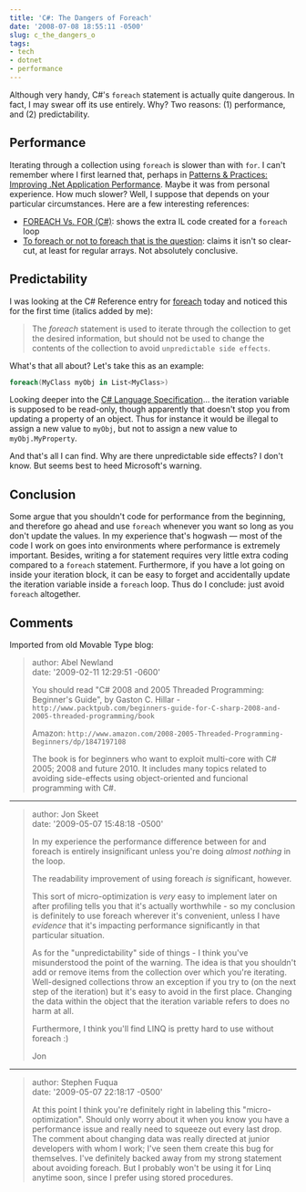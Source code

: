 ```yaml
---
title: 'C#: The Dangers of Foreach'
date: '2008-07-08 18:55:11 -0500'
slug: c_the_dangers_o
tags:
- tech
- dotnet
- performance
---
```


Although very handy, C#'s `foreach` statement is actually quite dangerous. In
fact, I may swear off its use entirely. Why? Two reasons: (1) performance, and
(2) predictability.

<!-- truncate -->

## Performance

Iterating through a collection using `foreach` is slower than with `for`. I
can't remember where I first learned that, perhaps in [Patterns &amp;
Practices: Improving .Net Application Performance](https://msdn.microsoft.com/en-us/library/ms998547.aspx). Maybe it was from
personal experience. How much slower? Well, I suppose that depends on your
particular circumstances. Here are a few interesting references:

* [FOREACH Vs. FOR (C#)](https://www.codeproject.com/KB/cs/foreach.aspx): shows the extra IL code created for a `foreach` loop
* [To foreach or not to foreach that is the question](https://learn.microsoft.com/en-us/archive/blogs/kevin_ransom/to-foreach-or-not-to-foreach-that-is-the-question): claims it isn't so clear-cut, at least for regular arrays. Not absolutely conclusive.

## Predictability

I was looking at the C# Reference entry for [foreach](https://msdn.microsoft.com/en-us/library/ttw7t8t6(VS.80).aspx)
today and noticed this for the first time (italics added by me):

> The _foreach_ statement is used to iterate through the collection to get the
> desired information, but should not be used to change the contents of the
> collection to avoid `unpredictable side effects`.

What's that all about? Let's take this as an example:

```csharp
foreach(MyClass myObj in List<MyClass>)
```

Looking deeper into the [C# Language
Specification](https://msdn.microsoft.com/en-us/library/ms228593(VS.80).aspx)... the iteration variable is supposed to be read-only, though
apparently that doesn't stop you from updating a property of an object. Thus for
instance it would be illegal to assign a new value to `myObj`, but not to assign
a new value to `myObj.MyProperty`.

And that's all I can find. Why are there unpredictable side effects? I don't
know. But seems best to heed Microsoft's warning.

## Conclusion

Some argue that you shouldn't code for performance from the beginning, and
therefore go ahead and use `foreach` whenever you want so long as you don't
update the values. In my experience that's hogwash &mdash; most of the code I
work on goes into environments where performance is extremely important.
Besides, writing a for statement requires very little extra coding compared to a
`foreach` statement. Furthermore, if you have a lot going on inside your
iteration block, it can be easy to forget and accidentally update the iteration
variable inside a `foreach` loop. Thus do I conclude: just avoid `foreach`
altogether.

## Comments

Imported from old Movable Type blog:

> author: Abel Newland \
> date: '2009-02-11 12:29:51 -0600'
>
> You should read "C# 2008 and 2005 Threaded Programming: Beginner's Guide", by Gaston C. Hillar - `http://www.packtpub.com/beginners-guide-for-C-sharp-2008-and-2005-threaded-programming/book`
>
> Amazon: `http://www.amazon.com/2008-2005-Threaded-Programming-Beginners/dp/1847197108`
>
> The book is for beginners who want to exploit multi-core with C# 2005; 2008
> and future 2010. It includes many topics related to avoiding side-effects
> using object-oriented and funcional programming with C#.

---

> author: Jon Skeet \
> date: '2009-05-07 15:48:18 -0500'
>
> In my experience the performance difference between for and foreach is
> entirely insignificant unless you're doing _almost nothing_ in the loop.
>
> The readability improvement of using foreach _is_ significant, however.
>
> This sort of micro-optimization is _very_ easy to implement later on after
> profiling tells you that it's actually worthwhile - so my conclusion is
> definitely to use foreach wherever it's convenient, unless I have _evidence_
> that it's impacting performance significantly in that particular situation.
>
> As for the "unpredictability" side of things - I think you've misunderstood
> the point of the warning. The idea is that you shouldn't add or remove items
> from the collection over which you're iterating. Well-designed collections
> throw an exception if you try to (on the next step of the iteration) but it's
> easy to avoid in the first place. Changing the data within the object that the
> iteration variable refers to does no harm at all.
>
> Furthermore, I think you'll find LINQ is pretty hard to use without foreach :)
>
> Jon

---

> author: Stephen Fuqua \
> date: '2009-05-07 22:18:17 -0500'
>
> At this point I think you're definitely right in labeling this
> "micro-optimization". Should only worry about it when you know you have a
> performance issue and really need to squeeze out every last drop. The comment
> about changing data was really directed at junior developers with whom I work;
> I've seen them create this bug for themselves. I've definitely backed away
> from my strong statement about avoiding foreach. But I probably won't be using
> it for Linq anytime soon, since I prefer using stored procedures.
